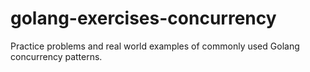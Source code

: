 # golang-exercises-concurrency

Practice problems and real world examples of commonly used Golang concurrency patterns.

